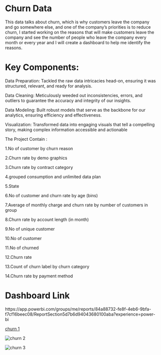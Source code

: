 # Churn Data
This data talks about churn, which is why customers leave the company and go somewhere else, and one of the company’s priorities is to reduce churn,
I started working on the reasons that will make customers leave the company and see the number of people who leave the company every month or every year and I will create a dashboard to help me identify the reasons.

<h1>Key Components:</h1>

Data Preparation: Tackled the raw data intricacies head-on, ensuring it was structured, relevant, and ready for analysis.

Data Cleaning: Meticulously weeded out inconsistencies, errors, and outliers to guarantee the accuracy and integrity of our insights.

Data Modeling: Built robust models that serve as the backbone for our analytics, ensuring efficiency and effectiveness.

Visualization: Transformed data into engaging visuals that tell a compelling story, making complex information accessible and actionable

The Project Contain :

1.No of customer by churn reason

2.Churn rate by demo graphics 

3.Churn rate by contract category 

4.grouped consumption and unlimited data plan

5.State

6.No of customer and churn rate by age (bins)

7.Average of monthly charge and churn rate by number of customers in group

8.Churn rate by account length (in month)

9.No of unique customer

10.No of customer 

11.No of churned

12.Churn rate

13.Count of churn label by churn category 

14.Churn rate by payment method

<h1>Dashboard Link</h1>
https://app.powerbi.com/groups/me/reports/84a88732-fe8f-4eb6-9bfa-f7cf16beec08/ReportSection5d7b6d94043680100aba?experience=power-bi


[churn 1](https://github.com/Omarmohammed223/Excel-projects/assets/158233212/58994a8f-26b5-4342-a5a4-371aff5252f3)

![churn 2](https://github.com/Omarmohammed223/Excel-projects/assets/158233212/dcfd6ead-7912-4a1a-8b5e-ac0c2655b058)

![churn 3](https://github.com/Omarmohammed223/Excel-projects/assets/158233212/3525a261-937b-495c-be53-110550af4feb)
